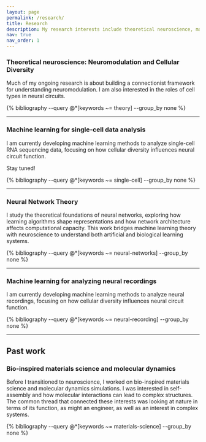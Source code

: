 ```yaml
---
layout: page
permalink: /research/
title: Research
description: My research interests include theoretical neuroscience, machine learning, and neural data analysis.
nav: true
nav_order: 1
---
```


### Theoretical neuroscience: Neuromodulation and Cellular Diversity

Much of my ongoing research is about building a connectionist framework for understanding neuromodulation. I am also interested in the roles of cell types in neural circuits.

<div class="publications">
  {% bibliography --query @*[keywords ~= theory] --group_by none %}
</div>

---

### Machine learning for single-cell data analysis

I am currently developing machine learning methods to analyze single-cell RNA sequencing data, focusing on how cellular diversity influences neural circuit function.

Stay tuned!

<div class="publications">
  {% bibliography --query @*[keywords ~= single-cell] --group_by none %}
</div>

---

### Neural Network Theory

I study the theoretical foundations of neural networks, exploring how learning algorithms shape representations and how network architecture affects computational capacity. This work bridges machine learning theory with neuroscience to understand both artificial and biological learning systems.

<div class="publications">
  {% bibliography --query @*[keywords ~= neural-networks] --group_by none %}
</div>

---

### Machine learning for analyzing neural recordings

I am currently developing machine learning methods to analyze neural recordings, focusing on how cellular diversity influences neural circuit function.

<div class="publications">
  {% bibliography --query @*[keywords ~= neural-recording] --group_by none %}
</div>

---

## Past work

### Bio-inspired materials science and molecular dynamics

Before I transitioned to neuroscience, I worked on bio-inspired materials science and molecular dynamics simulations. I was interested in self-assembly and how molecular interactions can lead to complex structures. The common thread that connected these interests was looking at nature in terms of its function, as might an engineer, as well as an interest in complex systems.
<div class="publications">
  {% bibliography --query @*[keywords ~= materials-science] --group_by none %}
</div>